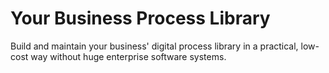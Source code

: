 # Your Business Process Library
Build and maintain your business' digital process library in a practical, low-cost way without huge enterprise software systems.
